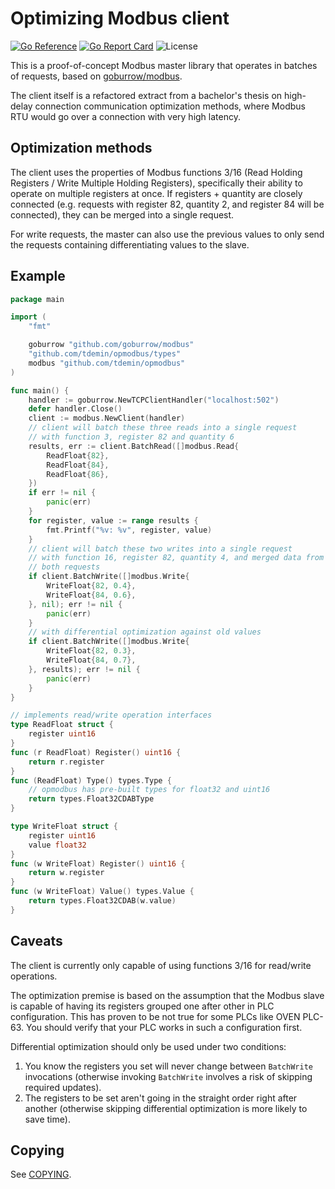 # Optimizing Modbus client

[![Go Reference](https://pkg.go.dev/badge/github.com/tdemin/opmodbus.svg)](https://pkg.go.dev/github.com/tdemin/opmodbus)
[![Go Report Card](https://goreportcard.com/badge/github.com/tdemin/opmodbus)](https://goreportcard.com/report/github.com/tdemin/opmodbus)
![License](https://img.shields.io/github/license/tdemin/opmodbus)

This is a proof-of-concept Modbus master library that operates in
batches of requests, based on
[goburrow/modbus](https://github.com/goburrow/modbus).

The client itself is a refactored extract from a bachelor's thesis on
high-delay connection communication optimization methods, where Modbus
RTU would go over a connection with very high latency.

## Optimization methods

The client uses the properties of Modbus functions 3/16 (Read Holding
Registers / Write Multiple Holding Registers), specifically their
ability to operate on multiple registers at once. If registers +
quantity are closely connected (e.g. requests with register 82, quantity
2, and register 84 will be connected), they can be merged into a single
request.

For write requests, the master can also use the previous values to only
send the requests containing differentiating values to the slave.

## Example

```go
package main

import (
    "fmt"

    goburrow "github.com/goburrow/modbus"
    "github.com/tdemin/opmodbus/types"
    modbus "github.com/tdemin/opmodbus"
)

func main() {
    handler := goburrow.NewTCPClientHandler("localhost:502")
    defer handler.Close()
    client := modbus.NewClient(handler)
    // client will batch these three reads into a single request
    // with function 3, register 82 and quantity 6
    results, err := client.BatchRead([]modbus.Read{
        ReadFloat{82},
        ReadFloat{84},
        ReadFloat{86},
    })
    if err != nil {
        panic(err)
    }
    for register, value := range results {
        fmt.Printf("%v: %v", register, value)
    }
    // client will batch these two writes into a single request
    // with function 16, register 82, quantity 4, and merged data from
    // both requests
    if client.BatchWrite([]modbus.Write{
        WriteFloat{82, 0.4},
        WriteFloat{84, 0.6},
    }, nil); err != nil {
        panic(err)
    }
    // with differential optimization against old values
    if client.BatchWrite([]modbus.Write{
        WriteFloat{82, 0.3},
        WriteFloat{84, 0.7},
    }, results); err != nil {
        panic(err)
    }
}

// implements read/write operation interfaces
type ReadFloat struct {
    register uint16
}
func (r ReadFloat) Register() uint16 {
    return r.register
}
func (ReadFloat) Type() types.Type {
    // opmodbus has pre-built types for float32 and uint16
    return types.Float32CDABType
}

type WriteFloat struct {
    register uint16
    value float32
}
func (w WriteFloat) Register() uint16 {
    return w.register
}
func (w WriteFloat) Value() types.Value {
    return types.Float32CDAB(w.value)
}
```

## Caveats

The client is currently only capable of using functions 3/16 for
read/write operations.

The optimization premise is based on the assumption that the Modbus
slave is capable of having its registers grouped one after other in PLC
configuration. This has proven to be not true for some PLCs like OVEN
PLC-63. You should verify that your PLC works in such a configuration
first.

Differential optimization should only be used under two conditions:

1. You know the registers you set will never change between `BatchWrite`
   invocations (otherwise invoking `BatchWrite` involves a risk of
   skipping required updates).
2. The registers to be set aren't going in the straight order right
   after another (otherwise skipping differential optimization is more
   likely to save time).

## Copying

See [COPYING](COPYING).
